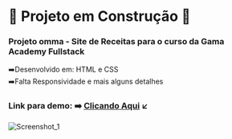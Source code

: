 # :construction: Projeto em Construção :construction:

### Projeto omma - Site de Receitas para o curso da Gama Academy Fullstack
 :arrow_right:Desenvolvido em: HTML e CSS<br>
 :arrow_right:Falta Responsividade e mais alguns detalhes

### Link para demo: :arrow_right: [Clicando Aqui](https://hudsonmenezes.github.io/omma_receitas/) :arrow_lower_left:


![Screenshot_1](https://user-images.githubusercontent.com/99617992/184394648-25ca64b7-a769-4d60-9f71-ab1453478593.png)
